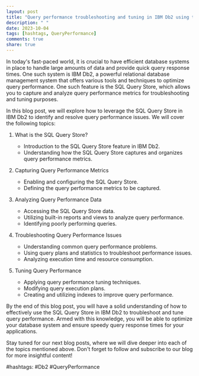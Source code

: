 ```yaml
---
layout: post
title: "Query performance troubleshooting and tuning in IBM Db2 using the SQL Query Store"
description: " "
date: 2023-10-04
tags: [hashtags, QueryPerformance]
comments: true
share: true
---
```


In today's fast-paced world, it is crucial to have efficient database systems in place to handle large amounts of data and provide quick query response times. One such system is IBM Db2, a powerful relational database management system that offers various tools and techniques to optimize query performance. One such feature is the SQL Query Store, which allows you to capture and analyze query performance metrics for troubleshooting and tuning purposes.

In this blog post, we will explore how to leverage the SQL Query Store in IBM Db2 to identify and resolve query performance issues. We will cover the following topics:

1. What is the SQL Query Store?
   - Introduction to the SQL Query Store feature in IBM Db2.
   - Understanding how the SQL Query Store captures and organizes query performance metrics.

2. Capturing Query Performance Metrics
   - Enabling and configuring the SQL Query Store.
   - Defining the query performance metrics to be captured.

3. Analyzing Query Performance Data
   - Accessing the SQL Query Store data.
   - Utilizing built-in reports and views to analyze query performance.
   - Identifying poorly performing queries.

4. Troubleshooting Query Performance Issues
   - Understanding common query performance problems.
   - Using query plans and statistics to troubleshoot performance issues.
   - Analyzing execution time and resource consumption.

5. Tuning Query Performance
   - Applying query performance tuning techniques.
   - Modifying query execution plans.
   - Creating and utilizing indexes to improve query performance.

By the end of this blog post, you will have a solid understanding of how to effectively use the SQL Query Store in IBM Db2 to troubleshoot and tune query performance. Armed with this knowledge, you will be able to optimize your database system and ensure speedy query response times for your applications.

Stay tuned for our next blog posts, where we will dive deeper into each of the topics mentioned above. Don't forget to follow and subscribe to our blog for more insightful content!

#hashtags: #Db2 #QueryPerformance